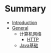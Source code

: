 # Summary

* [Introduction](README.md)
* [General](general.md)
   * 计算机网络
       * [HTTP](http.md)
   * [Java基础](javaji_chu.md)

